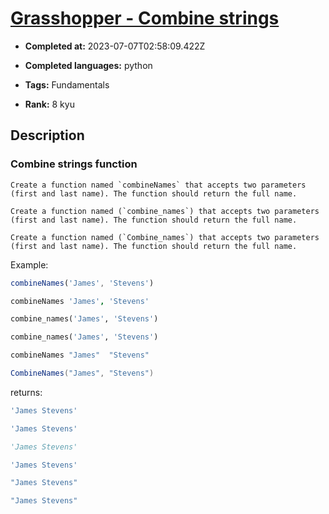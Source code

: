 # [Grasshopper - Combine strings](https://www.codewars.com/kata/55f73f66d160f1f1db000059)

- **Completed at:** 2023-07-07T02:58:09.422Z

- **Completed languages:** python

- **Tags:** Fundamentals

- **Rank:** 8 kyu

## Description

### Combine strings function
```if:coffeescript,haskell,javascript
Create a function named `combineNames` that accepts two parameters (first and last name). The function should return the full name.
```
```if:python,ruby
Create a function named (`combine_names`) that accepts two parameters (first and last name). The function should return the full name.
```
```if:csharp
Create a function named (`Combine_names`) that accepts two parameters (first and last name). The function should return the full name.
```

Example: 
```javascript
combineNames('James', 'Stevens')
```
```coffeescript
combineNames 'James', 'Stevens'
```
```python
combine_names('James', 'Stevens')
```
```ruby
combine_names('James', 'Stevens')
```
```haskell
combineNames "James"  "Stevens"
```
```csharp
CombineNames("James", "Stevens")
```
returns:
```javascript
'James Stevens'
```
```coffeescript
'James Stevens'
```
```python
'James Stevens'
```
```ruby
'James Stevens'
```
```haskell
"James Stevens"
```
```csharp
"James Stevens"
```